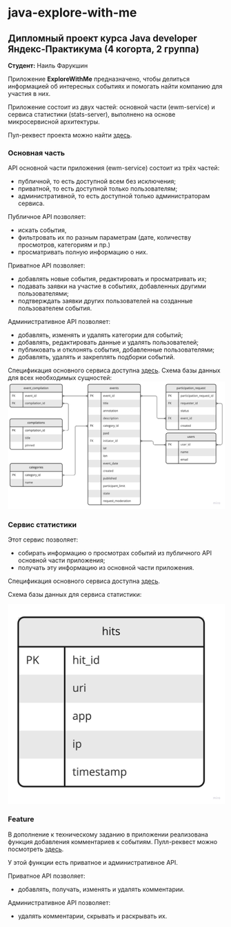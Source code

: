 # java-explore-with-me

## Дипломный проект курса Java developer Яндекс-Практикума (4 когорта, 2 группа)

**Студент:** Наиль Фарукшин

Приложение **ExploreWithMe** предназначено, чтобы делиться информацией об интересных событиях и помогать найти компанию для участия в них.

Приложение состоит из двух частей: основной части (ewm-service) и сервиса статистики (stats-server), выполнено на основе микросервисной архитектуры. 

Пул-реквест проекта можно найти [здесь](https://github.com/farukshin-n/java-explore-with-me/pull/2).

### Основная часть

API основной части приложения (ewm-service) состоит из трёх частей:
- публичной, то есть доступной всем без исключения; 
- приватной, то есть доступной только пользователям;
- административной, то есть доступной только администраторам сервиса.

Публичное API позволяет: 
- искать события, 
- фильтровать их по разным параметрам (дате, количеству просмотров, категориям и пр.)
- просматривать полную информацию о них.

Приватное API позволяет: 
- добавлять новые события, редактировать и просматривать их;
- подавать заявки на участие в событиях, добавленных другими пользователями;
- подтверждать заявки других пользователей на созданные пользователем события.

Административное API позволяет:
- добавлять, изменять и удалять категории для событий;
- добавлять, редактировать данные и удалять пользователей;
- публиковать и отклонять события, добавленные пользователями;
- добавлять, удалять и закреплять подборки событий.

Спецификация основного сервиса доступна [здесь](https://github.com/farukshin-n/java-explore-with-me/blob/main/ewm-main-service-spec.json). 
Схема базы данных для всех необходимых сущностей:
![main schema](https://github.com/farukshin-n/java-explore-with-me/blob/develop/schema-main-service.jpeg)


### Сервис статистики

Этот сервис позволяет: 
- собирать информацию о просмотрах событий из публичного API основной части приложения;
- получать эту информацию из основной части приложения.

Спецификация основного сервиса доступна [здесь](https://github.com/farukshin-n/java-explore-with-me/blob/main/ewm-stats-service-spec.json).

Схема базы данных для сервиса статистики:

![stats schema](https://github.com/farukshin-n/java-explore-with-me/blob/develop/schema-stats.jpeg)

### Feature 

В дополнение к техническому заданию в приложении реализована функция добавления комментариев к событиям. Пулл-реквест можно посмотреть [здесь](https://github.com/farukshin-n/java-explore-with-me/pull/5).

У этой функции есть приватное и административное API.

Приватное API позволяет:
- добавлять, получать, изменять и удалять комментарии.

Административное API позволяет:
- удалять комментарии, скрывать и раскрывать их.
